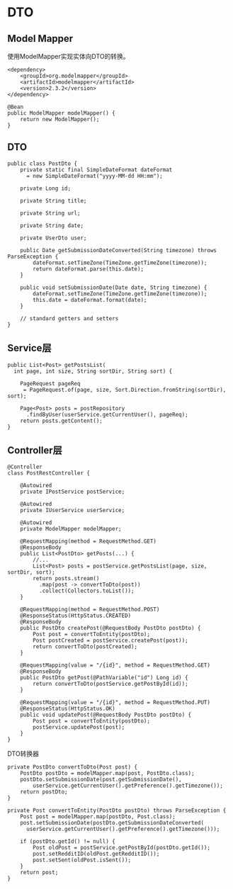 # DTO

## Model Mapper

使用ModelMapper实现实体向DTO的转换。

	<dependency>
	    <groupId>org.modelmapper</groupId>
	    <artifactId>modelmapper</artifactId>
	    <version>2.3.2</version>
	</dependency>

	@Bean
	public ModelMapper modelMapper() {
	    return new ModelMapper();
	}

## DTO

	public class PostDto {
	    private static final SimpleDateFormat dateFormat
	      = new SimpleDateFormat("yyyy-MM-dd HH:mm");
	 
	    private Long id;
	 
	    private String title;
	 
	    private String url;
	 
	    private String date;
	 
	    private UserDto user;
	 
	    public Date getSubmissionDateConverted(String timezone) throws ParseException {
	        dateFormat.setTimeZone(TimeZone.getTimeZone(timezone));
	        return dateFormat.parse(this.date);
	    }
	 
	    public void setSubmissionDate(Date date, String timezone) {
	        dateFormat.setTimeZone(TimeZone.getTimeZone(timezone));
	        this.date = dateFormat.format(date);
	    }
	 
	    // standard getters and setters
	}

## Service层

	public List<Post> getPostsList(
	  int page, int size, String sortDir, String sort) {
	  
	    PageRequest pageReq
	     = PageRequest.of(page, size, Sort.Direction.fromString(sortDir), sort);
	  
	    Page<Post> posts = postRepository
	      .findByUser(userService.getCurrentUser(), pageReq);
	    return posts.getContent();
	}

## Controller层

	@Controller
	class PostRestController {
	 
	    @Autowired
	    private IPostService postService;
	 
	    @Autowired
	    private IUserService userService;
	 
	    @Autowired
	    private ModelMapper modelMapper;
	 
	    @RequestMapping(method = RequestMethod.GET)
	    @ResponseBody
	    public List<PostDto> getPosts(...) {
	        //...
	        List<Post> posts = postService.getPostsList(page, size, sortDir, sort);
	        return posts.stream()
	          .map(post -> convertToDto(post))
	          .collect(Collectors.toList());
	    }
	 
	    @RequestMapping(method = RequestMethod.POST)
	    @ResponseStatus(HttpStatus.CREATED)
	    @ResponseBody
	    public PostDto createPost(@RequestBody PostDto postDto) {
	        Post post = convertToEntity(postDto);
	        Post postCreated = postService.createPost(post));
	        return convertToDto(postCreated);
	    }
	 
	    @RequestMapping(value = "/{id}", method = RequestMethod.GET)
	    @ResponseBody
	    public PostDto getPost(@PathVariable("id") Long id) {
	        return convertToDto(postService.getPostById(id));
	    }
	 
	    @RequestMapping(value = "/{id}", method = RequestMethod.PUT)
	    @ResponseStatus(HttpStatus.OK)
	    public void updatePost(@RequestBody PostDto postDto) {
	        Post post = convertToEntity(postDto);
	        postService.updatePost(post);
	    }
	}

DTO转换器

	private PostDto convertToDto(Post post) {
	    PostDto postDto = modelMapper.map(post, PostDto.class);
	    postDto.setSubmissionDate(post.getSubmissionDate(), 
	        userService.getCurrentUser().getPreference().getTimezone());
	    return postDto;
	}

	private Post convertToEntity(PostDto postDto) throws ParseException {
	    Post post = modelMapper.map(postDto, Post.class);
	    post.setSubmissionDate(postDto.getSubmissionDateConverted(
	      userService.getCurrentUser().getPreference().getTimezone()));
	  
	    if (postDto.getId() != null) {
	        Post oldPost = postService.getPostById(postDto.getId());
	        post.setRedditID(oldPost.getRedditID());
	        post.setSent(oldPost.isSent());
	    }
	    return post;
	}